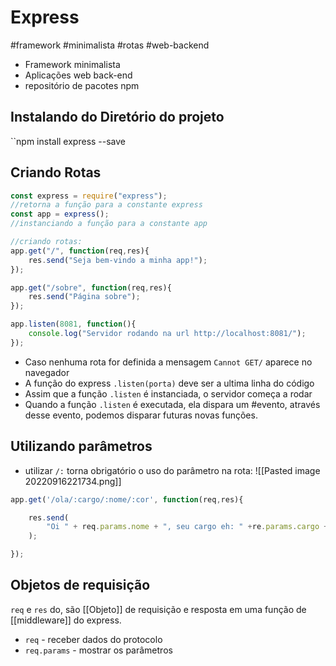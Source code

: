 # Express
#framework #minimalista #rotas #web-backend  
- Framework minimalista
- Aplicações web back-end
- repositório de pacotes npm

## Instalando do Diretório do projeto
``npm install express --save

## Criando Rotas
```js
const express = require("express");
//retorna a função para a constante express
const app = express();
//instanciando a função para a constante app

//criando rotas:
app.get("/", function(req,res){
	res.send("Seja bem-vindo a minha app!");
});

app.get("/sobre", function(req,res){
	res.send("Página sobre");
});

app.listen(8081, function(){
	console.log("Servidor rodando na url http://localhost:8081/");
});

```

- Caso nenhuma rota for definida a mensagem ``Cannot GET/`` aparece no navegador
- A função do express ``.listen(porta)``  deve ser a ultima linha do código
- Assim que a função ``.listen`` é instanciada, o servidor começa a rodar
- Quando a função ``.listen`` é executada, ela dispara um #evento, através desse evento, podemos disparar futuras novas funções.

## Utilizando parâmetros
- utilizar ``/:`` torna obrigatório o uso do parâmetro na rota:
![[Pasted image 20220916221734.png]]

```js
app.get('/ola/:cargo/:nome/:cor', function(req,res){

	res.send(
		"Oi " + req.params.nome + ", seu cargo eh: " +re.params.cargo + ". Sua cor favorita eh: " +req.params.cor; 
	);

});
```

## Objetos de requisição
``req`` e ``res`` do, são [[Objeto]] de requisição e resposta em uma função de [[middleware]] do express.
- ``req`` - receber dados do protocolo
- ``req.params`` - mostrar os parâmetros
